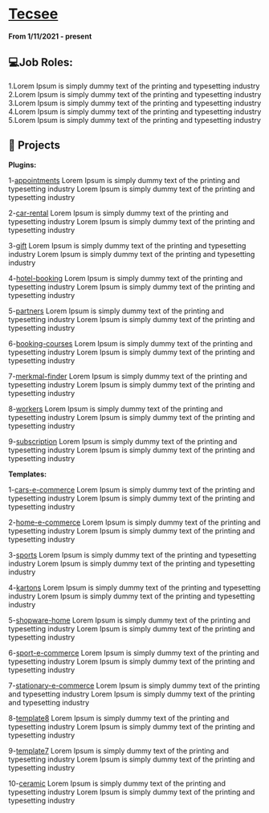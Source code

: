 # [Tecsee](https://tecsee.de/en/)

**From 1/11/2021 - present**

## 💻Job Roles:
1.Lorem Ipsum is simply dummy text of the printing and typesetting industry
2.Lorem Ipsum is simply dummy text of the printing and typesetting industry
3.Lorem Ipsum is simply dummy text of the printing and typesetting industry
4.Lorem Ipsum is simply dummy text of the printing and typesetting industry
5.Lorem Ipsum is simply dummy text of the printing and typesetting industry

## 📝 Projects

**Plugins:**

1-[appointments](http://appointments.dev.tecsee.de/)
Lorem Ipsum is simply dummy text of the printing and typesetting industry
Lorem Ipsum is simply dummy text of the printing and typesetting industry

2-[car-rental](https://car-rental.dev.tecsee.de/vermietung)
Lorem Ipsum is simply dummy text of the printing and typesetting industry
Lorem Ipsum is simply dummy text of the printing and typesetting industry

3-[gift](https://gift.dev.tecsee.de/)
Lorem Ipsum is simply dummy text of the printing and typesetting industry
Lorem Ipsum is simply dummy text of the printing and typesetting industry

4-[hotel-booking](https://hotel-booking-system.dev.tecsee.de/)
Lorem Ipsum is simply dummy text of the printing and typesetting industry
Lorem Ipsum is simply dummy text of the printing and typesetting industry

5-[partners](https://partners.dev.tecsee.de/)
Lorem Ipsum is simply dummy text of the printing and typesetting industry
Lorem Ipsum is simply dummy text of the printing and typesetting industry

6-[booking-courses](https://test-booking-courses.dev.tecsee.de/)
Lorem Ipsum is simply dummy text of the printing and typesetting industry
Lorem Ipsum is simply dummy text of the printing and typesetting industry

7-[merkmal-finder](https://test-merkmal-finder.dev.tecsee.de/)
Lorem Ipsum is simply dummy text of the printing and typesetting industry
Lorem Ipsum is simply dummy text of the printing and typesetting industry

8-[workers](https://workers.dev.tecsee.de/)
Lorem Ipsum is simply dummy text of the printing and typesetting industry
Lorem Ipsum is simply dummy text of the printing and typesetting industry

9-[subscription](https://laravel.dev.tecsee.de/)
Lorem Ipsum is simply dummy text of the printing and typesetting industry
Lorem Ipsum is simply dummy text of the printing and typesetting industry

**Templates:**

1-[cars-e-commerce](https://cars-e-commerce.dev.tecsee.de/)
Lorem Ipsum is simply dummy text of the printing and typesetting industry
Lorem Ipsum is simply dummy text of the printing and typesetting industry

2-[home-e-commerce](https://home-e-commerce.dev.tecsee.de/)
Lorem Ipsum is simply dummy text of the printing and typesetting industry
Lorem Ipsum is simply dummy text of the printing and typesetting industry

3-[sports](http://sports.dev.tecsee.de/)
Lorem Ipsum is simply dummy text of the printing and typesetting industry
Lorem Ipsum is simply dummy text of the printing and typesetting industry

4-[kartons](http://kartons-temp.dev.tecsee.de/)
Lorem Ipsum is simply dummy text of the printing and typesetting industry
Lorem Ipsum is simply dummy text of the printing and typesetting industry

5-[shopware-home](https://shopware-home-theme.dev.tecsee.de/)
Lorem Ipsum is simply dummy text of the printing and typesetting industry
Lorem Ipsum is simply dummy text of the printing and typesetting industry

6-[sport-e-commerce](https://sport-e-commerce.dev.tecsee.de/)
Lorem Ipsum is simply dummy text of the printing and typesetting industry
Lorem Ipsum is simply dummy text of the printing and typesetting industry

7-[stationary-e-commerce](http://stationary-e-commerce.dev.tecsee.de/)
Lorem Ipsum is simply dummy text of the printing and typesetting industry
Lorem Ipsum is simply dummy text of the printing and typesetting industry

8-[template8](https://template8.wawihost.de/)
Lorem Ipsum is simply dummy text of the printing and typesetting industry
Lorem Ipsum is simply dummy text of the printing and typesetting industry

9-[template7](https://template7.wawihost.de/)
Lorem Ipsum is simply dummy text of the printing and typesetting industry
Lorem Ipsum is simply dummy text of the printing and typesetting industry

10-[ceramic](https://radany.de/)
Lorem Ipsum is simply dummy text of the printing and typesetting industry
Lorem Ipsum is simply dummy text of the printing and typesetting industry
